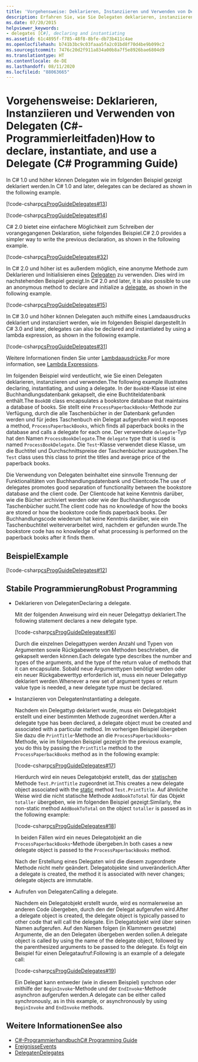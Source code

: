 ```yaml
---
title: 'Vorgehensweise: Deklarieren, Instanziieren und Verwenden von Delegaten (C#-Programmierleitfaden)'
description: Erfahren Sie, wie Sie Delegaten deklarieren, instanziieren und verwenden. Hier finden Sie Beispiele für C# 1.0, 2.0, 3.0 und höher.
ms.date: 07/20/2015
helpviewer_keywords:
- delegates [C#], declaring and instantiating
ms.assetid: 61c4895f-f785-48f8-8bfe-db73b411c4ae
ms.openlocfilehash: b741b3bc9c03faaa5fa2c01bd8f70d4be9b099c2
ms.sourcegitcommit: 7476c20d2f911a834a00b8a7f5e8926bae6804d9
ms.translationtype: HT
ms.contentlocale: de-DE
ms.lasthandoff: 08/11/2020
ms.locfileid: "88063665"
---
```

# <a name="how-to-declare-instantiate-and-use-a-delegate-c-programming-guide"></a><span data-ttu-id="4d667-104">Vorgehensweise: Deklarieren, Instanziieren und Verwenden von Delegaten (C#-Programmierleitfaden)</span><span class="sxs-lookup"><span data-stu-id="4d667-104">How to declare, instantiate, and use a Delegate (C# Programming Guide)</span></span>
<span data-ttu-id="4d667-105">In C# 1.0 und höher können Delegaten wie im folgenden Beispiel gezeigt deklariert werden.</span><span class="sxs-lookup"><span data-stu-id="4d667-105">In C# 1.0 and later, delegates can be declared as shown in the following example.</span></span>  
  
 [!code-csharp[csProgGuideDelegates#13](~/samples/snippets/csharp/VS_Snippets_VBCSharp/csProgGuideDelegates/CS/Delegates.cs#13)]  
  
 [!code-csharp[csProgGuideDelegates#14](~/samples/snippets/csharp/VS_Snippets_VBCSharp/csProgGuideDelegates/CS/Delegates.cs#14)]  
  
 <span data-ttu-id="4d667-106">C# 2.0 bietet eine einfachere Möglichkeit zum Schreiben der vorangegangenen Deklaration, siehe folgendes Beispiel.</span><span class="sxs-lookup"><span data-stu-id="4d667-106">C# 2.0 provides a simpler way to write the previous declaration, as shown in the following example.</span></span>  
  
 [!code-csharp[csProgGuideDelegates#32](~/samples/snippets/csharp/VS_Snippets_VBCSharp/csProgGuideDelegates/CS/Delegates.cs#32)]  
  
 <span data-ttu-id="4d667-107">In C# 2.0 und höher ist es außerdem möglich, eine anonyme Methode zum Deklarieren und Initialisieren eines [Delegaten](../../language-reference/builtin-types/reference-types.md) zu verwenden. Dies wird im nachstehenden Beispiel gezeigt.</span><span class="sxs-lookup"><span data-stu-id="4d667-107">In C# 2.0 and later, it is also possible to use an anonymous method to declare and initialize a [delegate](../../language-reference/builtin-types/reference-types.md), as shown in the following example.</span></span>  
  
 [!code-csharp[csProgGuideDelegates#15](~/samples/snippets/csharp/VS_Snippets_VBCSharp/csProgGuideDelegates/CS/Delegates.cs#15)]  
  
 <span data-ttu-id="4d667-108">In C# 3.0 und höher können Delegaten auch mithilfe eines Lamdaausdrucks deklariert und instanziiert werden, wie im folgenden Beispiel dargestellt.</span><span class="sxs-lookup"><span data-stu-id="4d667-108">In C# 3.0 and later, delegates can also be declared and instantiated by using a lambda expression, as shown in the following example.</span></span>  
  
 [!code-csharp[csProgGuideDelegates#31](~/samples/snippets/csharp/VS_Snippets_VBCSharp/csProgGuideDelegates/CS/Delegates.cs#31)]  
  
 <span data-ttu-id="4d667-109">Weitere Informationen finden Sie unter [Lambdaausdrücke](../../language-reference/operators/lambda-expressions.md).</span><span class="sxs-lookup"><span data-stu-id="4d667-109">For more information, see [Lambda Expressions](../../language-reference/operators/lambda-expressions.md).</span></span>  
  
 <span data-ttu-id="4d667-110">Im folgenden Beispiel wird verdeutlicht, wie Sie einen Delegaten deklarieren, instanziieren und verwenden.</span><span class="sxs-lookup"><span data-stu-id="4d667-110">The following example illustrates declaring, instantiating, and using a delegate.</span></span> <span data-ttu-id="4d667-111">In der `BookDB`-Klasse ist eine Buchhandlungsdatenbank gekapselt, die eine Buchtiteldatenbank enthält.</span><span class="sxs-lookup"><span data-stu-id="4d667-111">The `BookDB` class encapsulates a bookstore database that maintains a database of books.</span></span> <span data-ttu-id="4d667-112">Sie stellt eine `ProcessPaperbackBooks`-Methode zur Verfügung, durch die alle Taschenbücher in der Datenbank gefunden werden und für jedes Taschenbuch ein Delegat aufgerufen wird.</span><span class="sxs-lookup"><span data-stu-id="4d667-112">It exposes a method, `ProcessPaperbackBooks`, which finds all paperback books in the database and calls a delegate for each one.</span></span> <span data-ttu-id="4d667-113">Der verwendete `delegate`-Typ hat den Namen `ProcessBookDelegate`.</span><span class="sxs-lookup"><span data-stu-id="4d667-113">The `delegate` type that is used is named `ProcessBookDelegate`.</span></span> <span data-ttu-id="4d667-114">Die `Test`-Klasse verwendet diese Klasse, um die Buchtitel und Durchschnittspreise der Taschenbücher auszugeben.</span><span class="sxs-lookup"><span data-stu-id="4d667-114">The `Test` class uses this class to print the titles and average price of the paperback books.</span></span>  
  
 <span data-ttu-id="4d667-115">Die Verwendung von Delegaten beinhaltet eine sinnvolle Trennung der Funktionalitäten von Buchhandlungsdatenbank und Clientcode.</span><span class="sxs-lookup"><span data-stu-id="4d667-115">The use of delegates promotes good separation of functionality between the bookstore database and the client code.</span></span> <span data-ttu-id="4d667-116">Der Clientcode hat keine Kenntnis darüber, wie die Bücher archiviert werden oder wie der Buchhandlungscode Taschenbücher sucht.</span><span class="sxs-lookup"><span data-stu-id="4d667-116">The client code has no knowledge of how the books are stored or how the bookstore code finds paperback books.</span></span> <span data-ttu-id="4d667-117">Der Buchhandlungscode wiederum hat keine Kenntnis darüber, wie ein Taschenbuchtitel weiterverarbeitet wird, nachdem er gefunden wurde.</span><span class="sxs-lookup"><span data-stu-id="4d667-117">The bookstore code has no knowledge of what processing is performed on the paperback books after it finds them.</span></span>  
  
## <a name="example"></a><span data-ttu-id="4d667-118">Beispiel</span><span class="sxs-lookup"><span data-stu-id="4d667-118">Example</span></span>  
 [!code-csharp[csProgGuideDelegates#12](~/samples/snippets/csharp/VS_Snippets_VBCSharp/csProgGuideDelegates/CS/Delegates.cs#12)]  
  
## <a name="robust-programming"></a><span data-ttu-id="4d667-119">Stabile Programmierung</span><span class="sxs-lookup"><span data-stu-id="4d667-119">Robust Programming</span></span>  
  
- <span data-ttu-id="4d667-120">Deklarieren von Delegaten</span><span class="sxs-lookup"><span data-stu-id="4d667-120">Declaring a delegate.</span></span>  
  
     <span data-ttu-id="4d667-121">Mit der folgenden Anweisung wird ein neuer Delegattyp deklariert.</span><span class="sxs-lookup"><span data-stu-id="4d667-121">The following statement declares a new delegate type.</span></span>  
  
     [!code-csharp[csProgGuideDelegates#16](~/samples/snippets/csharp/VS_Snippets_VBCSharp/csProgGuideDelegates/CS/Delegates.cs#16)]  
  
     <span data-ttu-id="4d667-122">Durch die einzelnen Delegattypen werden Anzahl und Typen von Argumenten sowie Rückgabewerte von Methoden beschrieben, die gekapselt werden können.</span><span class="sxs-lookup"><span data-stu-id="4d667-122">Each delegate type describes the number and types of the arguments, and the type of the return value of methods that it can encapsulate.</span></span> <span data-ttu-id="4d667-123">Sobald neue Argumenttypen benötigt werden oder ein neuer Rückgabewerttyp erforderlich ist, muss ein neuer Delegattyp deklariert werden.</span><span class="sxs-lookup"><span data-stu-id="4d667-123">Whenever a new set of argument types or return value type is needed, a new delegate type must be declared.</span></span>  
  
- <span data-ttu-id="4d667-124">Instanziieren von Delegaten</span><span class="sxs-lookup"><span data-stu-id="4d667-124">Instantiating a delegate.</span></span>  
  
     <span data-ttu-id="4d667-125">Nachdem ein Delegattyp deklariert wurde, muss ein Delegatobjekt erstellt und einer bestimmten Methode zugeordnet werden.</span><span class="sxs-lookup"><span data-stu-id="4d667-125">After a delegate type has been declared, a delegate object must be created and associated with a particular method.</span></span> <span data-ttu-id="4d667-126">Im vorherigen Beispiel übergeben Sie dazu die `PrintTitle`-Methode an die `ProcessPaperbackBooks`-Methode, wie im folgenden Beispiel gezeigt:</span><span class="sxs-lookup"><span data-stu-id="4d667-126">In the previous example, you do this by passing the `PrintTitle` method to the `ProcessPaperbackBooks` method as in the following example:</span></span>  
  
     [!code-csharp[csProgGuideDelegates#17](~/samples/snippets/csharp/VS_Snippets_VBCSharp/csProgGuideDelegates/CS/Delegates.cs#17)]  
  
     <span data-ttu-id="4d667-127">Hierdurch wird ein neues Delegatobjekt erstellt, das der [statischen](../../language-reference/keywords/static.md) Methode `Test.PrintTitle` zugeordnet ist.</span><span class="sxs-lookup"><span data-stu-id="4d667-127">This creates a new delegate object associated with the [static](../../language-reference/keywords/static.md) method `Test.PrintTitle`.</span></span> <span data-ttu-id="4d667-128">Auf ähnliche Weise wird die nicht statische Methode `AddBookToTotal` für das Objekt `totaller` übergeben, wie im folgenden Beispiel gezeigt:</span><span class="sxs-lookup"><span data-stu-id="4d667-128">Similarly, the non-static method `AddBookToTotal` on the object `totaller` is passed as in the following example:</span></span>  
  
     [!code-csharp[csProgGuideDelegates#18](~/samples/snippets/csharp/VS_Snippets_VBCSharp/csProgGuideDelegates/CS/Delegates.cs#18)]  
  
     <span data-ttu-id="4d667-129">In beiden Fällen wird ein neues Delegatobjekt an die `ProcessPaperbackBooks`-Methode übergeben.</span><span class="sxs-lookup"><span data-stu-id="4d667-129">In both cases a new delegate object is passed to the `ProcessPaperbackBooks` method.</span></span>  
  
     <span data-ttu-id="4d667-130">Nach der Erstellung eines Delegaten wird die diesem zugeordnete Methode nicht mehr geändert. Delegatobjekte sind unveränderlich.</span><span class="sxs-lookup"><span data-stu-id="4d667-130">After a delegate is created, the method it is associated with never changes; delegate objects are immutable.</span></span>  
  
- <span data-ttu-id="4d667-131">Aufrufen von Delegaten</span><span class="sxs-lookup"><span data-stu-id="4d667-131">Calling a delegate.</span></span>  
  
     <span data-ttu-id="4d667-132">Nachdem ein Delegatobjekt erstellt wurde, wird es normalerweise an anderen Code übergeben, durch den der Delegat aufgerufen wird.</span><span class="sxs-lookup"><span data-stu-id="4d667-132">After a delegate object is created, the delegate object is typically passed to other code that will call the delegate.</span></span> <span data-ttu-id="4d667-133">Ein Delegatobjekt wird über seinen Namen aufgerufen. Auf den Namen folgen (in Klammern gesetzte) Argumente, die an den Delegaten übergeben werden sollen.</span><span class="sxs-lookup"><span data-stu-id="4d667-133">A delegate object is called by using the name of the delegate object, followed by the parenthesized arguments to be passed to the delegate.</span></span> <span data-ttu-id="4d667-134">Es folgt ein Beispiel für einen Delegataufruf:</span><span class="sxs-lookup"><span data-stu-id="4d667-134">Following is an example of a delegate call:</span></span>  
  
     [!code-csharp[csProgGuideDelegates#19](~/samples/snippets/csharp/VS_Snippets_VBCSharp/csProgGuideDelegates/CS/Delegates.cs#19)]  
  
     <span data-ttu-id="4d667-135">Ein Delegat kann entweder (wie in diesem Beispiel) synchron oder mithilfe der `BeginInvoke`-Methode und der `EndInvoke`-Methode asynchron aufgerufen werden.</span><span class="sxs-lookup"><span data-stu-id="4d667-135">A delegate can be either called synchronously, as in this example, or asynchronously by using `BeginInvoke` and `EndInvoke` methods.</span></span>  
  
## <a name="see-also"></a><span data-ttu-id="4d667-136">Weitere Informationen</span><span class="sxs-lookup"><span data-stu-id="4d667-136">See also</span></span>

- [<span data-ttu-id="4d667-137">C#-Programmierhandbuch</span><span class="sxs-lookup"><span data-stu-id="4d667-137">C# Programming Guide</span></span>](../index.md)
- [<span data-ttu-id="4d667-138">Ereignisse</span><span class="sxs-lookup"><span data-stu-id="4d667-138">Events</span></span>](../events/index.md)
- [<span data-ttu-id="4d667-139">Delegaten</span><span class="sxs-lookup"><span data-stu-id="4d667-139">Delegates</span></span>](./index.md)
